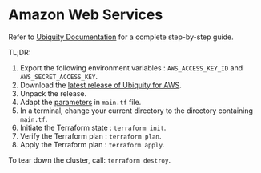 # Amazon Web Services

Refer to [Ubiquity Documentation](https://github.com/ubiquitycluster/ubiquity/tree/main/docs) for a complete step-by-step guide.

TL;DR:
1. Export the following environment variables : `AWS_ACCESS_KEY_ID` and `AWS_SECRET_ACCESS_KEY`.
2. Download the [latest release of Ubiquity for AWS](https://github.com/ubiquitycluster/ubiquity/releases/latest).
3. Unpack the release.
4. Adapt the [parameters](https://github.com/ubiquitycluster/ubiquity/tree/main/docs#4-configuration) in `main.tf` file.
5. In a terminal, change your current directory to the directory containing `main.tf`.
6. Initiate the Terraform state : `terraform init`.
7. Verify the Terraform plan : `terraform plan`.
8. Apply the Terraform plan : `terraform apply`.

To tear down the cluster, call: `terraform destroy`.